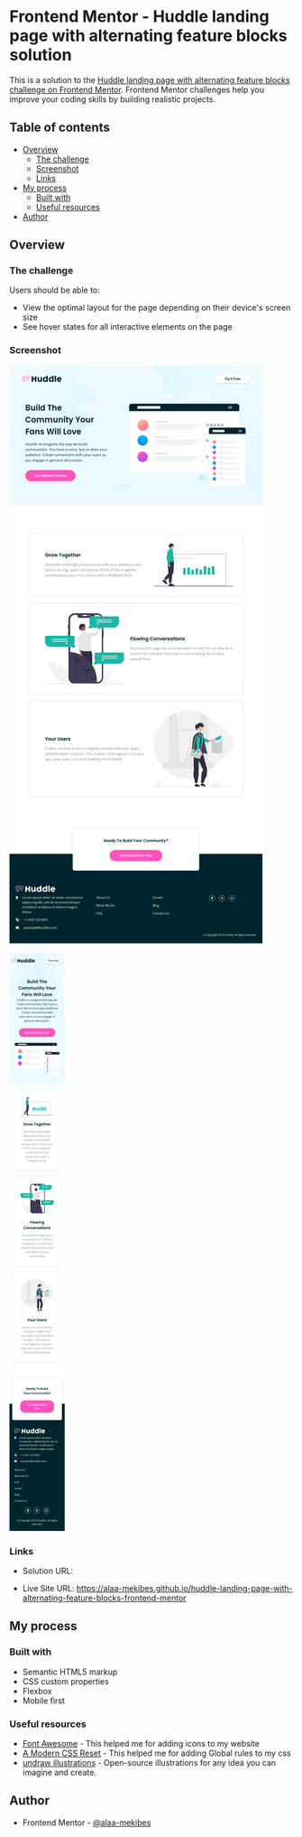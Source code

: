 # Frontend Mentor - Huddle landing page with alternating feature blocks solution

This is a solution to the [Huddle landing page with alternating feature blocks challenge on Frontend Mentor](https://www.frontendmentor.io/challenges/huddle-landing-page-with-alternating-feature-blocks-5ca5f5981e82137ec91a5100). Frontend Mentor challenges help you improve your coding skills by building realistic projects. 

## Table of contents

- [Overview](#overview)
  - [The challenge](#the-challenge)
  - [Screenshot](#screenshot)
  - [Links](#links)
- [My process](#my-process)
  - [Built with](#built-with)
  - [Useful resources](#useful-resources)
- [Author](#author)

## Overview

### The challenge

Users should be able to:

- View the optimal layout for the page depending on their device's screen size
- See hover states for all interactive elements on the page

### Screenshot

![](./Screenshot-D.png)

![](./Screenshot-M.png)

### Links

- Solution URL: 
  
- Live Site URL: https://alaa-mekibes.github.io/huddle-landing-page-with-alternating-feature-blocks-frontend-mentor

## My process

### Built with

- Semantic HTML5 markup
- CSS custom properties
- Flexbox
- Mobile first


### Useful resources

- [Font Awesome](https://fontawesome.com/) - This helped me for adding icons to my website
- [A Modern CSS Reset](https://www.joshwcomeau.com/css/custom-css-reset/) - This helped me for adding Global rules to my css
- [undraw illustrations](https://undraw.co/) - Open-source illustrations for any idea you can imagine and create.

## Author

- Frontend Mentor - [@alaa-mekibes](https://www.frontendmentor.io/profile/alaa-mekibes)
